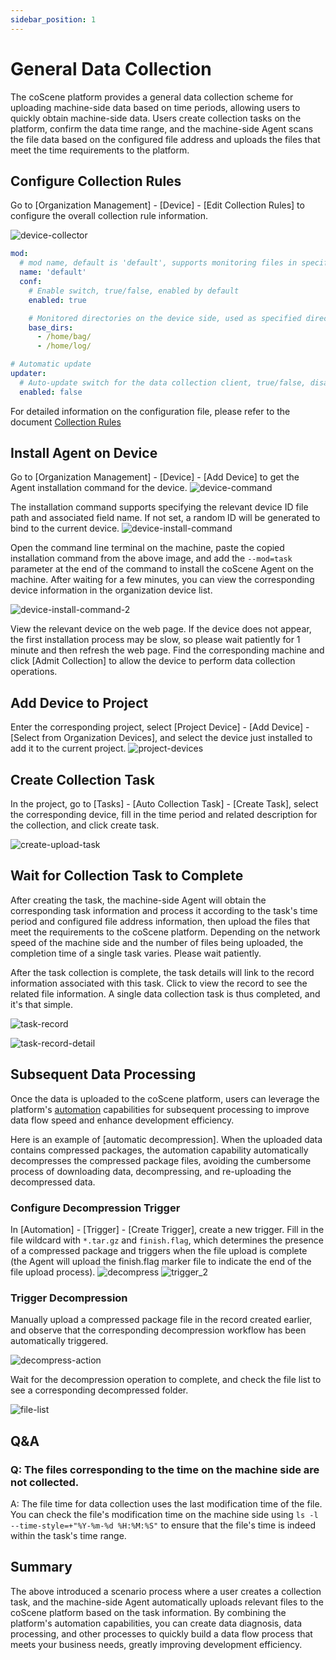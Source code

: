```yaml
---
sidebar_position: 1
---
```


# General Data Collection

The coScene platform provides a general data collection scheme for uploading machine-side data based on time periods, allowing users to quickly obtain machine-side data. Users create collection tasks on the platform, confirm the data time range, and the machine-side Agent scans the file data based on the configured file address and uploads the files that meet the time requirements to the platform.

## Configure Collection Rules

Go to [Organization Management] - [Device] - [Edit Collection Rules] to configure the overall collection rule information.

![device-collector](./img/common-task-1.png)

```yaml
mod:
  # mod name, default is 'default', supports monitoring files in specified directories on the device side, contact Kexing for custom versions
  name: 'default'
  conf:
    # Enable switch, true/false, enabled by default
    enabled: true

    # Monitored directories on the device side, used as specified directories for data collection tasks and rule collection in the project
    base_dirs:
      - /home/bag/
      - /home/log/

# Automatic update
updater:
  # Auto-update switch for the data collection client, true/false, disabled by default
  enabled: false
```

For detailed information on the configuration file, please refer to the document [Collection Rules](../device/4-device-collector.md)

## Install Agent on Device

Go to [Organization Management] - [Device] - [Add Device] to get the Agent installation command for the device.
![device-command](./img/common-task-2.png)

The installation command supports specifying the relevant device ID file path and associated field name. If not set, a random ID will be generated to bind to the current device.
![device-install-command](./img/device-install-command.png)

Open the command line terminal on the machine, paste the copied installation command from the above image, and add the `--mod=task` parameter at the end of the command to install the coScene Agent on the machine. After waiting for a few minutes, you can view the corresponding device information in the organization device list.

![device-install-command-2](./img/device-install-command-2.png)

View the relevant device on the web page. If the device does not appear, the first installation process may be slow, so please wait patiently for 1 minute and then refresh the web page. Find the corresponding machine and click [Admit Collection] to allow the device to perform data collection operations.

## Add Device to Project

Enter the corresponding project, select [Project Device] - [Add Device] - [Select from Organization Devices], and select the device just installed to add it to the current project.
![project-devices](./img/project-devices.png)

## Create Collection Task

In the project, go to [Tasks] - [Auto Collection Task] - [Create Task], select the corresponding device, fill in the time period and related description for the collection, and click create task.

![create-upload-task](./img/upload-task.png)

## Wait for Collection Task to Complete

After creating the task, the machine-side Agent will obtain the corresponding task information and process it according to the task's time period and configured file address information, then upload the files that meet the requirements to the coScene platform. Depending on the network speed of the machine side and the number of files being uploaded, the completion time of a single task varies. Please wait patiently.

After the task collection is complete, the task details will link to the record information associated with this task. Click to view the record to see the related file information. A single data collection task is thus completed, and it's that simple.

![task-record](./img/task-record.png)

![task-record-detail](./img/task-record-detail.png)

## Subsequent Data Processing

Once the data is uploaded to the coScene platform, users can leverage the platform's [automation](../workflow/1-quick-start-workflow.md) capabilities for subsequent processing to improve data flow speed and enhance development efficiency.

Here is an example of [automatic decompression]. When the uploaded data contains compressed packages, the automation capability automatically decompresses the compressed package files, avoiding the cumbersome process of downloading data, decompressing, and re-uploading the decompressed data.

### Configure Decompression Trigger

In [Automation] - [Trigger] - [Create Trigger], create a new trigger. Fill in the file wildcard with `*.tar.gz` and `finish.flag`, which determines the presence of a compressed package and triggers when the file upload is complete (the Agent will upload the finish.flag marker file to indicate the end of the file upload process).
![decompress](./img/decompress-files.png)
![trigger_2](./img/trigger_2.png)

### Trigger Decompression

Manually upload a compressed package file in the record created earlier, and observe that the corresponding decompression workflow has been automatically triggered.

![decompress-action](./img/decompress-action.png)

Wait for the decompression operation to complete, and check the file list to see a corresponding decompressed folder.

![file-list](./img/files-list.png)

## Q&A

### Q: The files corresponding to the time on the machine side are not collected.

A: The file time for data collection uses the last modification time of the file. You can check the file's modification time on the machine side using `ls -l --time-style=+"%Y-%m-%d %H:%M:%S"` to ensure that the file's time is indeed within the task's time range.

## Summary

The above introduced a scenario process where a user creates a collection task, and the machine-side Agent automatically uploads relevant files to the coScene platform based on the task information. By combining the platform's automation capabilities, you can create data diagnosis, data processing, and other processes to quickly build a data flow process that meets your business needs, greatly improving development efficiency.
